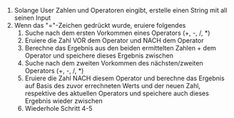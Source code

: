<!-- 1. User klickt Zahl an
2. (optional) User klickt weitere Zahlen an
3. User klickt einen Operator an (+, -, /, *)
4. (optional) User klickt Zahl an
5. User klickt weitere Zahl an
6. User klickt auf das "="-Zeichen
    1. Kalkuliere das Ergebnis auf Basis des User Inputs
6. User klickt auf einen weiteren Rechen-Operator (+, -, /, *)
    1. 


Mögliche, finale Strings:

1. 1+2*2/4+1 = 

2*2=4
4/4=1 -->

1. Solange User Zahlen und Operatoren eingibt, erstelle einen String mit all seinen Input
2. Wenn das "="-Zeichen gedrückt wurde, eruiere folgendes
    1. Suche nach dem ersten Vorkommen eines Operators (+, -, /, *)
    2. Eruiere die Zahl VOR dem Operator und NACH dem Operator
    3. Berechne das Ergebnis aus den beiden ermittelten Zahlen + dem Operator und speichere dieses Ergebnis zwischen
    4. Suche nach dem zweiten Vorkommen des nächsten/zweiten Operators (+, -, /, *)
    5. Eruiere die Zahl NACH diesem Operator und berechne das Ergebnis auf Basis des zuvor errechneten Werts und der neuen Zahl, respektive des aktuellen Operators und speichere auch dieses Ergebnis wieder zwischen
    6. Wiederhole Schritt 4-5
